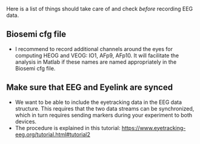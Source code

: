 Here is a list of things should take care of and check *before* recording EEG data.
## Biosemi cfg file
- I recommend to record additional channels around the eyes for computing HEOG and VEOG: IO1, AFp9, AFp10. It will facilitate the analysis in Matlab if these names are named appropriately in the Biosemi cfg file.

## Make sure that EEG and Eyelink are synced
- We want to be able to include the eyetracking data in the EEG data structure. This requires that the two data streams can be synchronized, which in turn requires sending markers during your experiment to both devices.
- The procedure is explained in this tutorial: https://www.eyetracking-eeg.org/tutorial.html#tutorial2


